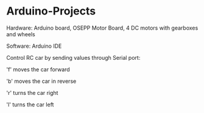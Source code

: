 # Arduino-Projects

Hardware: 
Arduino board, OSEPP Motor Board, 4 DC motors with gearboxes and wheels

Software: 
Arduino IDE

Control RC car by sending values through Serial port:

'f' moves the car forward

'b' moves the car in reverse

'r' turns the car right

'l' turns the car left
